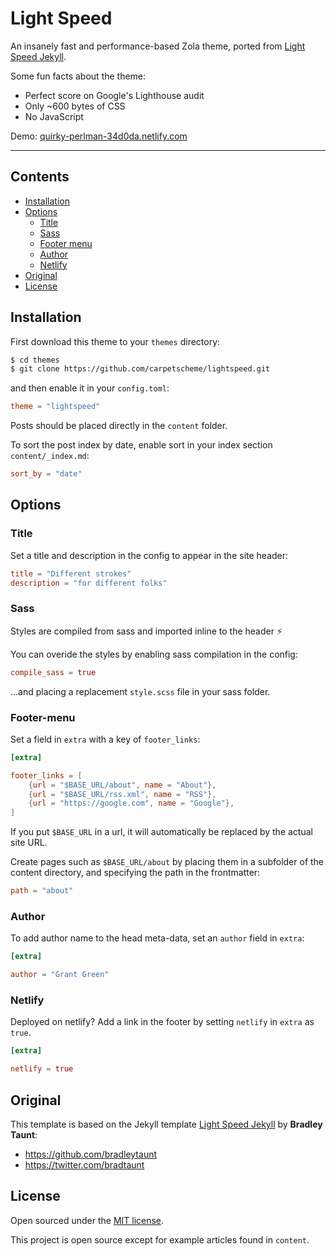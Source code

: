 # Light Speed

An insanely fast and performance-based Zola theme, ported from [Light Speed Jekyll](https://github.com/bradleytaunt/lightspeed).

Some fun facts about the theme:

* Perfect score on Google's Lighthouse audit
* Only ~600 bytes of CSS
* No JavaScript

Demo: [quirky-perlman-34d0da.netlify.com](https://quirky-perlman-34d0da.netlify.com)

-----

## Contents

- [Installation](#installation)
- [Options](#options)
  - [Title](#title)
  - [Sass](#Sass)
  - [Footer menu](#footer-menu)
  - [Author](#author)
  - [Netlify](#netlify)
- [Original](#original)
- [License](#license)

## Installation
First download this theme to your `themes` directory:

```bash
$ cd themes
$ git clone https://github.com/carpetscheme/lightspeed.git
```
and then enable it in your `config.toml`:

```toml
theme = "lightspeed"
```

Posts should be placed directly in the `content` folder.

To sort the post index by date, enable sort in your index section `content/_index.md`:

```toml
sort_by = "date"
```

## Options

### Title
Set a title and description in the config to appear in the site header:

```toml
title = "Different strokes"
description = "for different folks"

```

### Sass

Styles are compiled from sass and imported inline to the header :zap:

You can overide the styles by enabling sass compilation in the config:

```toml
compile_sass = true
```

...and placing a replacement `style.scss` file in your sass folder.

### Footer-menu
Set a field in `extra` with a key of `footer_links`:

```toml
[extra]

footer_links = [
    {url = "$BASE_URL/about", name = "About"},
    {url = "$BASE_URL/rss.xml", name = "RSS"},
    {url = "https://google.com", name = "Google"},
]
```

If you put `$BASE_URL` in a url, it will automatically be replaced by the actual
site URL.

Create pages such as `$BASE_URL/about` by placing them in a subfolder of the content directory, and specifying the path in the frontmatter:

```toml
path = "about"
```

### Author

To add author name to the head meta-data, set an `author` field in `extra`:

```toml
[extra]

author = "Grant Green"
```

### Netlify

Deployed on netlify? Add a link in the footer by setting `netlify` in `extra` as `true`.

```toml
[extra]

netlify = true
```

## Original
This template is based on the Jekyll template [Light Speed Jekyll](https://github.com/bradleytaunt/lightspeed) by **Bradley Taunt**:

- <https://github.com/bradleytaunt>
- <https://twitter.com/bradtaunt>


## License

Open sourced under the [MIT license](LICENSE.md).

This project is open source except for example articles found in `content`.

